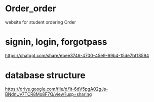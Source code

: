 # Order_order
website for student ordering Order

# signin, login, forgotpass
https://chatgpt.com/share/ebee3746-4700-45e9-99b4-15de7bf18594

# database structure
https://drive.google.com/file/d/1t-6dV5pgA02gJs-BNdnUv7TCR8Mo8F7Q/view?usp=sharing

